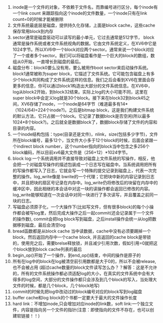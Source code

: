 1. inode是一个文件的对象，不依赖于文件名，而靠编号进行区分，每个inode有一个link count 来跟踪指向这个inode的文件数量，一个inode只有在link count=0的时候才能被删除
2. 文件系统最底层是磁盘，提供持久化存储，上面是block cache，这些cache保存常用block到内存
3. sector通常是磁盘驱动可以读写的最小单元，它过去通常是512字节， block通常是操作系统或者文件系统视角的数据。它由文件系统定义，在XV6中它是1024字节。所以XV6中一个block对应两个sector。通常来说一个block对应了一个或者多个sector。我们可以将磁盘看作是一个巨大的block的数组，数组从0开始，一直增长到磁盘的最后。
4. 磁盘分布：block0要么没有用，要么被用作boot sector来启动操作系统。block1通常被称为super block，它描述了文件系统。它可能包含磁盘上有多少个block共同构成了文件系统这样的信息。我们之后会看到XV6在里面会存更多的信息，你可以通过block1构造出大部分的文件系统信息。在XV6中，log从block2开始，到block32结束。实际上log的大小可能不同，这里在super block中会定义log就是30个block。接下来在block32到block45之间，XV6存储了inode，一个inode是64字节（难道最多有14*（1024/64)=224个inode?)。之后是bitmap block，这是我们构建文件系统的默认方法，它只占据一个block。它记录了数据block是否空闲(所以最多1024*8个block?)。之后就全是数据block了，数据block存储了文件的内容和目录的内容。
5. 一个inode结构包括：type(目录还是文件)，nlink，size(包括多少字节)，文件所在block编号，最多12个，当文件大小多于12个block的时候，后面会紧跟一个indirect block number，这个number指向的block当中包含之多256个block编码，所以目前xv6最大文件是（256+12）*1024字节。
6. block log:一个系统调用并不直接导致对磁盘上文件系统的写操作，相反，他会把一个对磁盘写操作的描述包装成一个日志写在磁盘中。当系统调用把所有的写操作都写入了日志，它就会写一个特殊的提交记录到磁盘上，代表一次完整的操作。log_write像是 bwrite的一个代理；它把块中新的内容记录到日志中，并且把块的扇区号记录在内存中。log_write仍将修改后的块留在内存中的缓冲区中，因此相继的本会话中对这一块的读操作都会返回已修改的内容。log_write能够知道在一次会话中对同一块进行了多次读写，并且覆盖之前同一块的日志。
7. 写磁盘必须原子化，一个大操作下(比如写文件，但有很多block)的每个小操作都会被写log里，然后完成大操作之后一起commit(还会记录属于一个文件的操作数), commit会把log block写到磁盘，之后install操作会统一从log把数据移到磁盘，最后会清空log
8. bread函数都是从block cache 当中读数据，cache中没有必须要踢掉一个block，然后返回内存中一个cache block, 并且返回的cache block是带锁的，使用完之后，需要brelse释放锁，并且减少引用次数，假如引用=0就把这个block放到block cache列表的最后
9. begin_op()开始了一个操作，到end_op()结束，中间的操作是原子的
10. 所有在log中的block在log被清空前引用数都是大于0的，所以不会被release,也不会被占用 (超过cache数量的block文件读写怎么办？？解答：这是不允许的，所有的文件系统操作都必须适配log的大小，在真实的文件系统中会有大得多的log空间，大部分的文件操作都只会涉及到几个block的写入，当处理大文件的时候，都是几个block，几个block地写) 
11. commit的时候先把log中改动过的block编号对应的block写到log磁盘
12. buffer cache和log block的个书都一定要大于最大的文件操作长度
13. hard link：不增加inode,只会增加对应inode的link数，soft link:一个独立文件，内容是指向另一个文件的指针(注意：即使指向的文件不存在，也可以创建软链接！！)